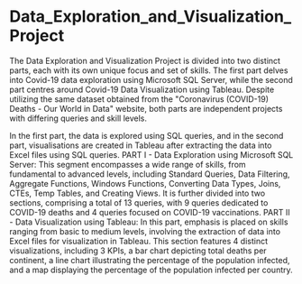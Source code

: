 # Data_Exploration_and_Visualization_Project
The Data Exploration and Visualization Project is divided into two distinct parts, each with its own unique focus and set of skills. The first part delves into Covid-19 data exploration using Microsoft SQL Server, while the second part centres around Covid-19 Data Visualization using Tableau. Despite utilizing the same dataset obtained from the "Coronavirus (COVID-19) Deaths - Our World in Data" website, both parts are independent projects with differing queries and skill levels.

In the first part, the data is explored using SQL queries, and in the second part, visualisations are created in Tableau after extracting the data into Excel files using SQL queries.
PART I - Data Exploration using Microsoft SQL Server:
    This segment encompasses a wide range of skills, from fundamental to advanced levels, including Standard Queries, Data Filtering, Aggregate Functions, Windows Functions,       Converting Data Types, Joins, CTEs, Temp Tables, and Creating Views. It is further divided into two sections, comprising a total of 13 queries, with 9 queries dedicated to     COVID-19 deaths and 4 queries focused on COVID-19 vaccinations.
PART II - Data Visualization using Tableau:
    In this part, emphasis is placed on skills ranging from basic to medium levels, involving the extraction of data into Excel files for visualization in Tableau. This            section features 4 distinct visualizations, including 3 KPIs, a bar chart depicting total deaths per continent, a line chart illustrating the percentage of the population      infected, and a map displaying the percentage of the population infected per country.

